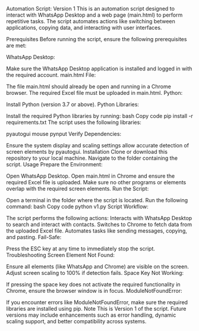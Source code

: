Automation Script: Version 1
This is an automation script designed to interact with WhatsApp Desktop and a web page (main.html) to perform repetitive tasks. The script automates actions like switching between applications, copying data, and interacting with user interfaces.

Prerequisites
Before running the script, ensure the following prerequisites are met:

WhatsApp Desktop:

Make sure the WhatsApp Desktop application is installed and logged in with the required account.
main.html File:

The file main.html should already be open and running in a Chrome browser.
The required Excel file must be uploaded in main.html.
Python:

Install Python (version 3.7 or above).
Python Libraries:

Install the required Python libraries by running:
bash
Copy code
pip install -r requirements.txt
The script uses the following libraries:

pyautogui
mouse
pynput
Verify Dependencies:

Ensure the system display and scaling settings allow accurate detection of screen elements by pyautogui.
Installation
Clone or download this repository to your local machine.
Navigate to the folder containing the script.
Usage
Prepare the Environment:

Open WhatsApp Desktop.
Open main.html in Chrome and ensure the required Excel file is uploaded.
Make sure no other programs or elements overlap with the required screen elements.
Run the Script:

Open a terminal in the folder where the script is located.
Run the following command:
bash
Copy code
python v1.py
Script Workflow:

The script performs the following actions:
Interacts with WhatsApp Desktop to search and interact with contacts.
Switches to Chrome to fetch data from the uploaded Excel file.
Automates tasks like sending messages, copying, and pasting.
Fail-Safe:

Press the ESC key at any time to immediately stop the script.
Troubleshooting
Screen Element Not Found:

Ensure all elements (like WhatsApp and Chrome) are visible on the screen.
Adjust screen scaling to 100% if detection fails.
Space Key Not Working:

If pressing the space key does not activate the required functionality in Chrome, ensure the browser window is in focus.
ModuleNotFoundError:

If you encounter errors like ModuleNotFoundError, make sure the required libraries are installed using pip.
Note
This is Version 1 of the script. Future versions may include enhancements such as error handling, dynamic scaling support, and better compatibility across systems.